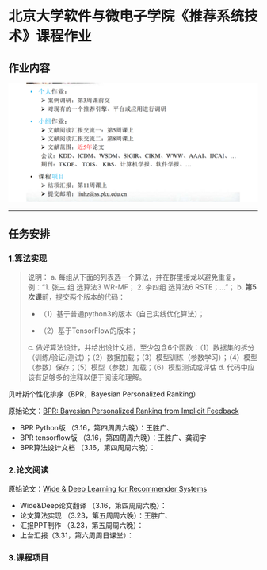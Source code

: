 # 北京大学软件与微电子学院《推荐系统技术》课程作业

## 作业内容

![课堂作业](docs/homework.png)

----

## 任务安排

###  1.算法实现

>  说明：
>  a. 每组从下面的列表选一个算法，并在群里接龙以避免重复，例：“1. 张三 组 选算法3 WR-MF； 2. 李四组 选算法6 RSTE；...”；
>  b. **第5次课**前，提交两个版本的代码：
>
>  - （1）基于普通python3的版本（自己实线优化算法）；
>
>  - （2）基于TensorFlow的版本；
>
>  c. 做好算法设计，并给出设计文档，至少包含6个函数：（1）数据集的拆分（训练/验证/测试）；（2）数据加载；（3）模型训练（参数学习）；（4）模型（参数）保存；（5）模型（参数）加载；（6）模型测试或评估
>  d. 代码中应该有足够多的注释以便于阅读和理解。

贝叶斯个性化排序（BPR，Bayesian Personalized Ranking）

原始论文：[BPR: Bayesian Personalized Ranking from Implicit Feedback](https://arxiv.org/abs/1205.2618)

- BPR Python版  （3.16，第四周周六晚）：王胜广、
- BPR tensorflow版 （3.16，第四周周六晚）：王胜广、龚润宇
- BPR算法设计文档 （3.16，第四周周六晚）：


### 2.论文阅读
原始论文：[Wide & Deep Learning for Recommender Systems](https://arxiv.org/abs/1606.07792)

- Wide&Deep论文翻译 （3.16，第四周周六晚）：
- 论文算法实现  （3.23，第五周周六晚）：王胜广、
- 汇报PPT制作 （3.23，第五周周六晚）：
- 上台汇报（3.31，第六周周日课堂）：



### 3.课程项目

